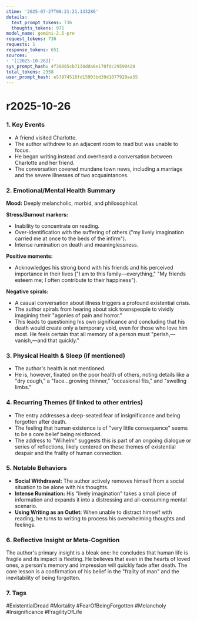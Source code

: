 ```yaml
---
ctime: '2025-07-27T08:21:21.133286'
details:
  text_prompt_tokens: 736
  thoughts_tokens: 971
model_name: gemini-2.5-pro
request_tokens: 736
requests: 1
response_tokens: 651
sources:
- '[[2025-10-26]]'
sys_prompt_hash: 4f38005cb7130dda6e170fdc29590420
total_tokens: 2358
user_prompt_hash: e57974518fd15903bd39d1077920aa55
---
```

# r2025-10-26

### 1. Key Events
- A friend visited Charlotte.
- The author withdrew to an adjacent room to read but was unable to focus.
- He began writing instead and overheard a conversation between Charlotte and her friend.
- The conversation covered mundane town news, including a marriage and the severe illnesses of two acquaintances.

### 2. Emotional/Mental Health Summary
**Mood:** Deeply melancholic, morbid, and philosophical.

**Stress/Burnout markers:**
- Inability to concentrate on reading.
- Over-identification with the suffering of others ("my lively imagination carried me at once to the beds of the infirm").
- Intense rumination on death and meaninglessness.

**Positive moments:**
- Acknowledges his strong bond with his friends and his perceived importance in their lives ("I am to this family—everything," "My friends esteem me; I often contribute to their happiness").

**Negative spirals:**
- A casual conversation about illness triggers a profound existential crisis.
- The author spirals from hearing about sick townspeople to vividly imagining their "agonies of pain and horror."
- This leads to questioning his own significance and concluding that his death would create only a temporary void, even for those who love him most. He feels certain that all memory of a person must "perish,—vanish,—and that quickly."

### 3. Physical Health & Sleep (if mentioned)
- The author's health is not mentioned.
- He is, however, fixated on the poor health of others, noting details like a "dry cough," a "face...growing thinner," "occasional fits," and "swelling limbs."

### 4. Recurring Themes (if linked to other entries)
- The entry addresses a deep-seated fear of insignificance and being forgotten after death.
- The feeling that human existence is of "very little consequence" seems to be a core belief being reinforced.
- The address to "Wilhelm" suggests this is part of an ongoing dialogue or series of reflections, likely centered on these themes of existential despair and the frailty of human connection.

### 5. Notable Behaviors
- **Social Withdrawal:** The author actively removes himself from a social situation to be alone with his thoughts.
- **Intense Rumination:** His "lively imagination" takes a small piece of information and expands it into a distressing and all-consuming mental scenario.
- **Using Writing as an Outlet:** When unable to distract himself with reading, he turns to writing to process his overwhelming thoughts and feelings.

### 6. Reflective Insight or Meta-Cognition
The author's primary insight is a bleak one: he concludes that human life is fragile and its impact is fleeting. He believes that even in the hearts of loved ones, a person's memory and impression will quickly fade after death. The core lesson is a confirmation of his belief in the "frailty of man" and the inevitability of being forgotten.

### 7. Tags
#ExistentialDread #Mortality #FearOfBeingForgotten #Melancholy #Insignificance #FragilityOfLife